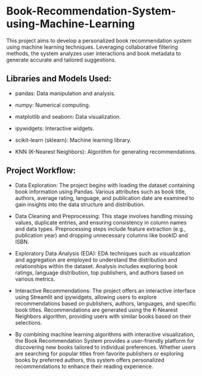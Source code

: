 # Book-Recommendation-System-using-Machine-Learning

This project aims to develop a personalized book recommendation system using machine learning techniques. Leveraging collaborative filtering methods, the system analyzes user interactions and book metadata to generate accurate and tailored suggestions.


## Libraries and Models Used:

- pandas:  Data manipulation and analysis.

- numpy:  Numerical computing.

- matplotlib and seaborn:  Data visualization.

- ipywidgets:  Interactive widgets.

- scikit-learn (sklearn):  Machine learning library.

- KNN (K-Nearest Neighbors):  Algorithm for generating recommendations.


## Project Workflow:

- Data Exploration: The project begins with loading the dataset containing book information using Pandas. Various attributes such as book title, authors, average rating, language, and publication date are examined to gain insights into the data structure and distribution.

- Data Cleaning and Preprocessing: This stage involves handling missing values, duplicate entries, and ensuring consistency in column names and data types. Preprocessing steps include feature extraction (e.g., publication year) and dropping unnecessary columns like bookID and ISBN.

- Exploratory Data Analysis (EDA): EDA techniques such as visualization and aggregation are employed to understand the distribution and relationships within the dataset. Analysis includes exploring book ratings, language distribution, top publishers, and authors based on various metrics.

- Interactive Recommendations: The project offers an interactive interface using Streamlit and ipywidgets, allowing users to explore recommendations based on publishers, authors, languages, and specific book titles. Recommendations are generated using the K-Nearest Neighbors algorithm, providing users with similar books based on their selections.

- By combining machine learning algorithms with interactive visualization, the Book Recommendation System provides a user-friendly platform for discovering new books tailored to individual preferences. Whether users are searching for popular titles from favorite publishers or exploring books by preferred authors, this system offers personalized recommendations to enhance their reading experience.
